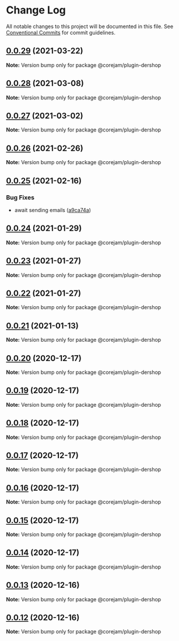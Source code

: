 # Change Log

All notable changes to this project will be documented in this file.
See [Conventional Commits](https://conventionalcommits.org) for commit guidelines.

## [0.0.29](https://github.com/Corejam/Corejam/compare/@corejam/plugin-dershop@0.0.28...@corejam/plugin-dershop@0.0.29) (2021-03-22)

**Note:** Version bump only for package @corejam/plugin-dershop





## [0.0.28](https://github.com/Corejam/Corejam/compare/@corejam/plugin-dershop@0.0.27...@corejam/plugin-dershop@0.0.28) (2021-03-08)

**Note:** Version bump only for package @corejam/plugin-dershop





## [0.0.27](https://github.com/Corejam/Corejam/compare/@corejam/plugin-dershop@0.0.26...@corejam/plugin-dershop@0.0.27) (2021-03-02)

**Note:** Version bump only for package @corejam/plugin-dershop





## [0.0.26](https://github.com/Corejam/Corejam/compare/@corejam/plugin-dershop@0.0.25...@corejam/plugin-dershop@0.0.26) (2021-02-26)

**Note:** Version bump only for package @corejam/plugin-dershop





## [0.0.25](https://github.com/Corejam/Corejam/compare/@corejam/plugin-dershop@0.0.24...@corejam/plugin-dershop@0.0.25) (2021-02-16)


### Bug Fixes

* await sending emails ([a9ca74a](https://github.com/Corejam/Corejam/commit/a9ca74ac5723caf7864d4b0b15ffd423ad3eabe2))





## [0.0.24](https://github.com/Corejam/Corejam/compare/@corejam/plugin-dershop@0.0.23...@corejam/plugin-dershop@0.0.24) (2021-01-29)

**Note:** Version bump only for package @corejam/plugin-dershop





## [0.0.23](https://github.com/Corejam/Corejam/compare/@corejam/plugin-dershop@0.0.22...@corejam/plugin-dershop@0.0.23) (2021-01-27)

**Note:** Version bump only for package @corejam/plugin-dershop





## [0.0.22](https://github.com/Corejam/Corejam/compare/@corejam/plugin-dershop@0.0.21...@corejam/plugin-dershop@0.0.22) (2021-01-27)

**Note:** Version bump only for package @corejam/plugin-dershop





## [0.0.21](https://github.com/Corejam/Corejam/compare/@corejam/plugin-dershop@0.0.20...@corejam/plugin-dershop@0.0.21) (2021-01-13)

**Note:** Version bump only for package @corejam/plugin-dershop





## [0.0.20](https://github.com/Corejam/Corejam/compare/@corejam/plugin-dershop@0.0.19...@corejam/plugin-dershop@0.0.20) (2020-12-17)

**Note:** Version bump only for package @corejam/plugin-dershop





## [0.0.19](https://github.com/Corejam/Corejam/compare/@corejam/plugin-dershop@0.0.14...@corejam/plugin-dershop@0.0.19) (2020-12-17)

**Note:** Version bump only for package @corejam/plugin-dershop





## [0.0.18](https://github.com/Corejam/Corejam/compare/@corejam/plugin-dershop@0.0.17...@corejam/plugin-dershop@0.0.18) (2020-12-17)

**Note:** Version bump only for package @corejam/plugin-dershop





## [0.0.17](https://github.com/Corejam/Corejam/compare/@corejam/plugin-dershop@0.0.16...@corejam/plugin-dershop@0.0.17) (2020-12-17)

**Note:** Version bump only for package @corejam/plugin-dershop





## [0.0.16](https://github.com/Corejam/Corejam/compare/@corejam/plugin-dershop@0.0.15...@corejam/plugin-dershop@0.0.16) (2020-12-17)

**Note:** Version bump only for package @corejam/plugin-dershop





## [0.0.15](https://github.com/Corejam/Corejam/compare/@corejam/plugin-dershop@0.0.14...@corejam/plugin-dershop@0.0.15) (2020-12-17)

**Note:** Version bump only for package @corejam/plugin-dershop





## [0.0.14](https://github.com/Corejam/Corejam/compare/@corejam/plugin-dershop@0.0.11...@corejam/plugin-dershop@0.0.14) (2020-12-17)

**Note:** Version bump only for package @corejam/plugin-dershop





## [0.0.13](https://github.com/Corejam/Corejam/compare/@corejam/plugin-dershop@0.0.11...@corejam/plugin-dershop@0.0.13) (2020-12-16)

**Note:** Version bump only for package @corejam/plugin-dershop





## [0.0.12](https://github.com/Corejam/Corejam/compare/@corejam/plugin-dershop@0.0.11...@corejam/plugin-dershop@0.0.12) (2020-12-16)

**Note:** Version bump only for package @corejam/plugin-dershop
